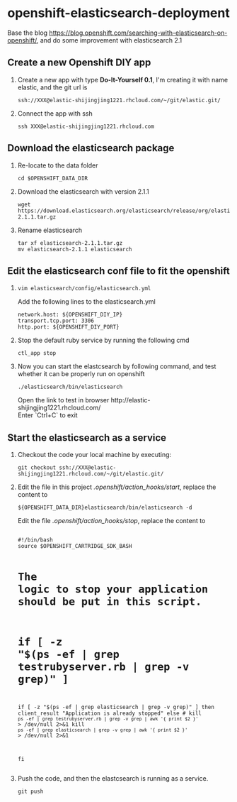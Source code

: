 # openshift-elasticsearch-deployment
Base the blog https://blog.openshift.com/searching-with-elasticsearch-on-openshift/, and do some improvement with elasticsearch 2.1


<h2>Create a new Openshift DIY app</h2>
<ol>
<li>Create a new app with type <strong>Do-It-Yourself 0.1</strong>, I'm creating it with name elastic, and the git url is
<pre><code>ssh://XXX@elastic-shijingjing1221.rhcloud.com/~/git/elastic.git/</code></pre>
</li>
<li>
Connect the app with ssh
<pre><code>ssh XXX@elastic-shijingjing1221.rhcloud.com
</code></pre>
</li>
</ol>

<h2>Download the elasticsearch package</h2>
<ol>
<li>Re-locate to the data folder
<pre><code>cd $OPENSHIFT_DATA_DIR</code></pre>
</li>
<li>
Download the elasticsearch with version 2.1.1
<pre><code>wget https://download.elasticsearch.org/elasticsearch/release/org/elasticsearch/distribution/tar/elasticsearch/2.1.1/elasticsearch-2.1.1.tar.gz
</code></pre>
</li>
<li>
Rename elasticsearch
<pre><code>tar xf elasticsearch-2.1.1.tar.gz
</code><code>mv elasticsearch-2.1.1 elasticsearch
</code></pre>
</li>
</ol>


<h2>Edit the elasticsearch conf file to fit the openshift</h2>
<ol>
<li>
<pre><code>vim elasticsearch/config/elasticsearch.yml
</code></pre>
Add the following lines to the elasticsearch.yml
<pre><code>network.host: ${OPENSHIFT_DIY_IP}
transport.tcp.port: 3306
http.port: ${OPENSHIFT_DIY_PORT}
</code></pre>
</li>
<li>
Stop the default ruby service by running the following cmd
<pre><code>ctl_app stop</code></pre>
</li>
<li>
Now you can start the elastcsearch by following command, and test whether it can be properly run on openshift
<pre><code>./elasticsearch/bin/elasticsearch
</code></pre>
Open the link to test in browser http://elastic-shijingjing1221.rhcloud.com/ <br/>
Enter `Ctrl+C` to exit
</li>
</ol>

<h2>Start the elasticsearch as a service</h2>
<ol>
<li>
Checkout the code your local machine by executing:
<pre><code>git checkout ssh://XXX@elastic-shijingjing1221.rhcloud.com/~/git/elastic.git/
</code></pre>
</li>
<li>
Edit the file in this project <i>.openshift/action_hooks/start</i>, replace the content to 
<pre><code>${OPENSHIFT_DATA_DIR}elasticsearch/bin/elasticsearch -d
</code></pre>
Edit the file <i>.openshift/action_hooks/stop</i>, replace the content to 
<pre><code>
#!/bin/bash
source $OPENSHIFT_CARTRIDGE_SDK_BASH

# The logic to stop your application should be put in this script.
# if [ -z "$(ps -ef | grep testrubyserver.rb | grep -v grep)" ]
if [ -z "$(ps -ef | grep elasticsearch | grep -v grep)" ]
then
    client_result "Application is already stopped"
else
    # kill `ps -ef | grep testrubyserver.rb | grep -v grep | awk '{ print $2 }'` > /dev/null 2>&1
      kill `ps -ef | grep elasticsearch | grep -v grep | awk '{ print $2 }'` > /dev/null 2>&1
  
fi
</code></pre>
</li>
<li>
Push the code, and then the elastcsearch is running as a service.
<pre><code>git push
</code></pre>
</li>
</ol>

